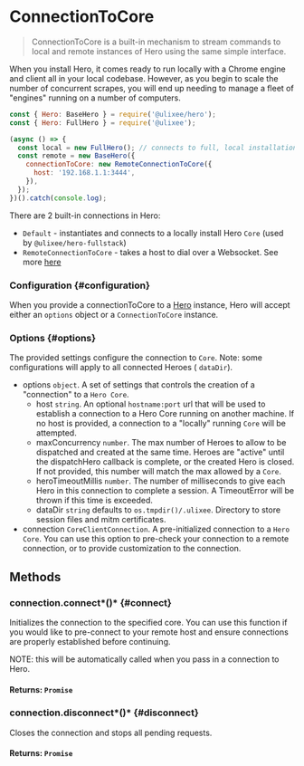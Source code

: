 # ConnectionToCore

> ConnectionToCore is a built-in mechanism to stream commands to local and remote instances of Hero using the same simple interface.

When you install Hero, it comes ready to run locally with a Chrome engine and client all in your local codebase. However, as you begin to scale the number of concurrent scrapes, you will end up needing to manage a fleet of "engines" running on a number of computers.

```javascript
const { Hero: BaseHero } = require('@ulixee/hero');
const { Hero: FullHero } = require('@ulixee');

(async () => {
  const local = new FullHero(); // connects to full, local installation
  const remote = new BaseHero({
    connectionToCore: new RemoteConnectionToCore({
      host: '192.168.1.1:3444',
    }),
  });
})().catch(console.log);
```

There are 2 built-in connections in Hero:

- `Default` - instantiates and connects to a locally install Hero `Core` (used by `@ulixee/hero-fullstack`)
- `RemoteConnectionToCore` - takes a host to dial over a Websocket. See more [here](/docs/hero/advanced/remote)

### Configuration {#configuration}

When you provide a connectionToCore to a [Hero](/docs/hero/basic-interfaces/hero) instance, Hero will accept either an `options` object or a `ConnectionToCore` instance.

### Options {#options}

The provided settings configure the connection to `Core`. Note: some configurations will apply to all connected Heroes ( `dataDir`).

- options `object`. A set of settings that controls the creation of a "connection" to a `Hero Core`.
  - host `string`. An optional `hostname:port` url that will be used to establish a connection to a Hero Core running on another machine. If no host is provided, a connection to a "locally" running `Core` will be attempted.
  - maxConcurrency `number`. The max number of Heroes to allow to be dispatched and created at the same time. Heroes are "active" until the dispatchHero callback is complete, or the created Hero is closed. If not provided, this number will match the max allowed by a `Core`.
  - heroTimeoutMillis `number`. The number of milliseconds to give each Hero in this connection to complete a session. A TimeoutError will be thrown if this time is exceeded.
  - dataDir `string` defaults to `os.tmpdir()/.ulixee`. Directory to store session files and mitm certificates.
- connection `CoreClientConnection`. A pre-initialized connection to a `Hero Core`. You can use this option to pre-check your connection to a remote connection, or to provide customization to the connection.

## Methods

### connection.connect*()* {#connect}

Initializes the connection to the specified core. You can use this function if you would like to pre-connect to your remote host and ensure connections are properly established before continuing.

NOTE: this will be automatically called when you pass in a connection to Hero.

#### **Returns**: `Promise`

### connection.disconnect*()* {#disconnect}

Closes the connection and stops all pending requests.

#### **Returns**: `Promise`
